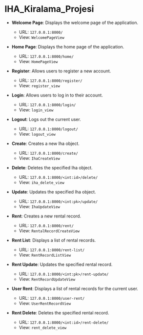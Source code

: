 # IHA_Kiralama_Projesi


- **Welcome Page**: Displays the welcome page of the application.
    - URL: `127.0.0.1:8000/`
    - View: `WelcomePageView`

- **Home Page**: Displays the home page of the application.
    - URL: `127.0.0.1:8000/home/`
    - View: `HomePageView`

- **Register**: Allows users to register a new account.
    - URL: `127.0.0.1:8000/register/`
    - View: `register_view`

- **Login**: Allows users to log in to their account.
    - URL: `127.0.0.1:8000/login/`
    - View: `login_view`

- **Logout**: Logs out the current user.
    - URL: `127.0.0.1:8000/logout/`
    - View: `logout_view`

- **Create**: Creates a new Iha object.
    - URL: `127.0.0.1:8000/create/`
    - View: `IhaCreateView`

- **Delete**: Deletes the specified Iha object.
    - URL: `127.0.0.1:8000/<int:id>/delete/`
    - View: `iha_delete_view`

- **Update**: Updates the specified Iha object.
    - URL: `127.0.0.1:8000/<int:pk>/update/`
    - View: `IhaUpdateView`

- **Rent**: Creates a new rental record.
    - URL: `127.0.0.1:8000/rent/`
    - View: `RentalRecordCreateView`

- **Rent List**: Displays a list of rental records.
    - URL: `127.0.0.1:8000/rent-list/`
    - View: `RentRecordListView`

- **Rent Update**: Updates the specified rental record.
    - URL: `127.0.0.1:8000/<int:pk>/rent-update/`
    - View: `RentRecordUpdateView`

- **User Rent**: Displays a list of rental records for the current user.
    - URL: `127.0.0.1:8000/user-rent/`
    - View: `UserRentRecordView`

- **Rent Delete**: Deletes the specified rental record.
    - URL: `127.0.0.1:8000/<int:id>/rent-delete/`
    - View: `rent_delete_view`
